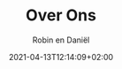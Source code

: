 ---
title: "Over Ons"
author: "Robin en Daniël"
date: 2021-04-13T12:14:09+02:00
type: "pages"
layout: "overons"
image1: "/images/over-ons.jpg"
imageuser1: "/images/ruby.png"
imageuser2: "/images/banaan.png"
---